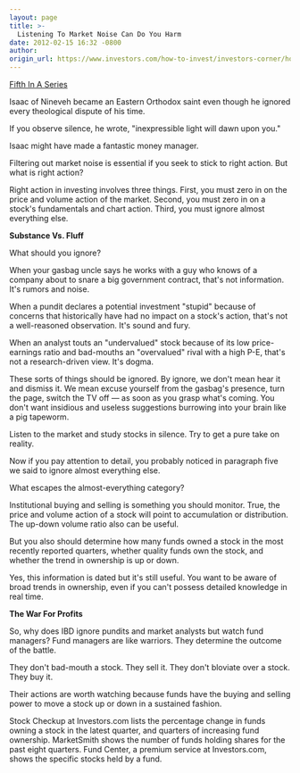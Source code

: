 ```yaml
---
layout: page
title: >-
  Listening To Market Noise Can Do You Harm
date: 2012-02-15 16:32 -0800
author: 
origin_url: https://www.investors.com/how-to-invest/investors-corner/how-to-invest-ignore-stock-chatter
---
```





[Fifth In A Series](http://investors.com/meetbigmoney)


Isaac of Nineveh became an Eastern Orthodox saint even though he ignored every theological dispute of his time.


If you observe silence, he wrote, "inexpressible light will dawn upon you."


Isaac might have made a fantastic money manager.


Filtering out market noise is essential if you seek to stick to right action. But what is right action?


Right action in investing involves three things. First, you must zero in on the price and volume action of the market. Second, you must zero in on a stock's fundamentals and chart action. Third, you must ignore almost everything else.


**Substance Vs. Fluff**


What should you ignore?


When your gasbag uncle says he works with a guy who knows of a company about to snare a big government contract, that's not information. It's rumors and noise.


When a pundit declares a potential investment "stupid" because of concerns that historically have had no impact on a stock's action, that's not a well-reasoned observation. It's sound and fury.


When an analyst touts an "undervalued" stock because of its low price-earnings ratio and bad-mouths an "overvalued" rival with a high P-E, that's not a research-driven view. It's dogma.


These sorts of things should be ignored. By ignore, we don't mean hear it and dismiss it. We mean excuse yourself from the gasbag's presence, turn the page, switch the TV off — as soon as you grasp what's coming. You don't want insidious and useless suggestions burrowing into your brain like a pig tapeworm.


Listen to the market and study stocks in silence. Try to get a pure take on reality.


Now if you pay attention to detail, you probably noticed in paragraph five we said to ignore almost everything else.


What escapes the almost-everything category?


Institutional buying and selling is something you should monitor. True, the price and volume action of a stock will point to accumulation or distribution. The up-down volume ratio also can be useful.


But you also should determine how many funds owned a stock in the most recently reported quarters, whether quality funds own the stock, and whether the trend in ownership is up or down.


Yes, this information is dated but it's still useful. You want to be aware of broad trends in ownership, even if you can't possess detailed knowledge in real time.


**The War For Profits**


So, why does IBD ignore pundits and market analysts but watch fund managers? Fund managers are like warriors. They determine the outcome of the battle.


They don't bad-mouth a stock. They sell it. They don't bloviate over a stock. They buy it.


Their actions are worth watching because funds have the buying and selling power to move a stock up or down in a sustained fashion.


Stock Checkup at Investors.com lists the percentage change in funds owning a stock in the latest quarter, and quarters of increasing fund ownership. MarketSmith shows the number of funds holding shares for the past eight quarters. Fund Center, a premium service at Investors.com, shows the specific stocks held by a fund.





